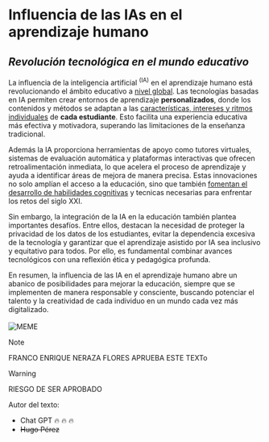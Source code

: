 # **Influencia de las IAs en el aprendizaje humano**
## _Revolución tecnológica en el mundo educativo_
La influencia de la inteligencia artificial <sup>(IA)</sup> en el aprendizaje humano está revolucionando el ámbito educativo a <ins>nivel global</ins>. Las tecnologías basadas en IA permiten crear entornos de aprendizaje **personalizados**, donde los contenidos y métodos se adaptan a las <ins>características, intereses y ritmos individuales</ins> de **cada estudiante**. Esto facilita una experiencia educativa más efectiva y motivadora, superando las limitaciones de la enseñanza tradicional.

Además la IA proporciona herramientas de apoyo como tutores virtuales, sistemas de evaluación automática y plataformas interactivas que ofrecen retroalimentación inmediata, lo que acelera el proceso de aprendizaje y ayuda a identificar áreas de mejora de manera precisa. Estas innovaciones no solo amplían el acceso a la educación, sino que también [fomentan el desarrollo de habilidades cognitivas](datos.txt) y tecnicas necesarias para enfrentar los retos del siglo XXI.

Sin embargo, la integración de la IA en la educación también plantea importantes desafíos. Entre ellos, destacan la necesidad de proteger la privacidad de los datos de los estudiantes, evitar la dependencia excesiva de la tecnología y garantizar que el aprendizaje asistido por IA sea inclusivo y equitativo para todos. Por ello, es fundamental combinar avances tecnológicos con una reflexión ética y pedagógica profunda.

En resumen, la influencia de las IA en el aprendizaje humano abre un abanico de posibilidades para mejorar la educación, siempre que se implementen de manera responsable y consciente, buscando potenciar el talento y la creatividad de cada individuo en un mundo cada vez más digitalizado.
<br>
<br>
![MEME](https://file.aiquickdraw.com/tool-page/example-images/1751607687902uyz6ivxu.png)
> [!NOTE] 
> FRANCO ENRIQUE NERAZA FLORES APRUEBA ESTE TEXTo

> [!WARNING]
> RIESGO DE SER APROBADO

Autor del texto:
- Chat GPT :fire: :fire: :fire:
- ~~Hugo Pérez~~